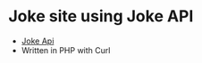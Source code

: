 # Joke site using Joke API
- [Joke Api](http://official-joke-api.appspot.com/random_joke)
- Written in PHP with Curl